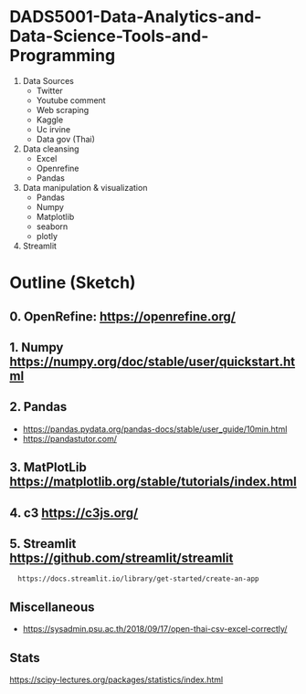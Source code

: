 # DADS5001-Data-Analytics-and-Data-Science-Tools-and-Programming

1. Data Sources
   - Twitter
   - Youtube comment
   - Web scraping
   - Kaggle
   - Uc irvine
   - Data gov (Thai)
2. Data cleansing
   - Excel
   - Openrefine
   - Pandas
3. Data manipulation & visualization
   - Pandas
   - Numpy
   - Matplotlib
   - seaborn
   - plotly
4. Streamlit

# Outline (Sketch)

## 0. OpenRefine: https://openrefine.org/
## 1. Numpy https://numpy.org/doc/stable/user/quickstart.html
## 2. Pandas 
- https://pandas.pydata.org/pandas-docs/stable/user_guide/10min.html
- https://pandastutor.com/
## 3. MatPlotLib https://matplotlib.org/stable/tutorials/index.html
## 4. c3 https://c3js.org/
## 5. Streamlit https://github.com/streamlit/streamlit
      https://docs.streamlit.io/library/get-started/create-an-app

## Miscellaneous
- https://sysadmin.psu.ac.th/2018/09/17/open-thai-csv-excel-correctly/

## Stats
https://scipy-lectures.org/packages/statistics/index.html
